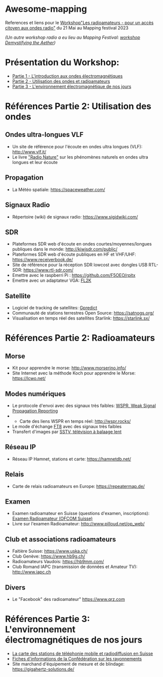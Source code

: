 # Awesome-mapping
References et liens pour le [Workshop"Les radioamateurs - pour un accès citoyen aux ondes radio"](https://www.mappingfestival.com/evenement/44/Les%20radioamateurs%20%20pour%20un%20acc%C3%A8s%20citoyen%20aux%20ondes%20radio) du 21 Mai au Mapping festival 2023

*(Un autre workshop radio a eu lieu au Mapping Festival: [workshop Demystifying the Aether](https://www.mappingfestival.com/evenement/3/Demystifying%20the%20%C3%86ther))*


# Présentation du Workshop:

* [Partie 1 - L'introduction aux ondes électromagnétiques](mapping_amateur_radio_pub_part1.pdf)
* [Partie 2 - Utilisation des ondes et radioamateurs](mapping_amateur_radio_pub_part2.pdf)
* [Partie 3 - L'environnement électromagnétique de nos jours](mapping_amateur_radio_pub_part3.pdf)

# Références Partie 2: Utilisation des ondes
## Ondes ultra-longues VLF
* Un site de référence pour l'écoute en ondes ultra longues (VLF): http://www.vlf.it/
* Le livre ["Radio Nature"](https://www.rsgbshop.org/acatalog/Radio-Nature-1211.html) sur les phénomènes naturels en ondes ultra longues et leur écoute
## Propagation
* La Météo spatiale: https://spaceweather.com/ 

## Signaux Radio
* Répertoire (wiki) de signaux radio: https://www.sigidwiki.com/

## SDR
* Plateformes SDR web d'écoute en ondes courtes/moyennes/longues publiques dans le monde: http://kiwisdr.com/public/
* Plateformes SDR web d'écoute publiques en HF et VHF/UHF: https://www.receiverbook.de/ 
* Site de référence pour la réception SDR lowcost avec dongles USB RTL-SDR: https://www.rtl-sdr.com/
* Emettre avec le raspberri Pi : https://github.com/F5OEO/rpitx
* Emettre avec un adaptateur VGA: [FL2K](https://osmocom.org/projects/osmo-fl2k/wiki/Osmo-fl2k)

## Satellite
* Logiciel de tracking de satellites: [Gpredict](http://gpredict.oz9aec.net/)
* Communauté de stations terrestres Open Source: https://satnogs.org/
* Visualisation en temps réel des satellites Starlink: https://starlink.sx/

# Références Partie 2: Radioamateurs

## Morse
* Kit pour apprendre le morse: http://www.morserino.info/
* Site Internet avec la méthode Koch pour apprendre le Morse: https://lcwo.net/ 

## Modes numériques 
* Le protocole d'envoi avec des signaux très faibles: [WSPR, Weak Signal Propagation Reporting](https://en.wikipedia.org/wiki/WSPR_(amateur_radio_software))
* - Carte des liens WSPR en temps réel: http://wspr.rocks/ 
* Le mode d'échange [FT8](https://www.leradioscope.fr/trafic/2016-03-30-14-42-59/ft8) avec des signaux très faibles
* Transfert d'images par [SSTV, télévision à balaage lent](https://fr.wikipedia.org/wiki/T%C3%A9l%C3%A9vision_%C3%A0_balayage_lent)

## Réseau IP
* Réseau IP Hamnet, stations et carte: https://hamnetdb.net/ 

## Relais
* Carte de relais radioamateurs en Europe: https://repeatermap.de/

## Examen
* Examen radioamateur en Suisse (questions d'examen, inscriptions): [Examen Radioamateur (OFCOM Suisse)](https://www.bakom.admin.ch/bakom/fr/page-daccueil/frequences-et-antennes/examens-de-radiocommunication/examens-de-radioamateur.html)
* Livre sur l'examen Radioamateur: http://www.pilloud.net/op_web/

## Club et associations radioamateurs
* Faitière Suisse: https://www.uska.ch/
* Club Genève: https://www.hb9g.ch/
* Radioamateurs Vaudois: https://hb9mm.com/ 
* Club Romand IAPC (transmission de données et Amateur TV): http://www.iapc.ch

## Divers
* Le "Facebook" des radioamateur" https://www.qrz.com

# Références Partie 3: L'environnement électromagnétiques de nos jours

* [La carte des stations de téléphonie mobile et radiodiffusion en Suisse](https://map.geo.admin.ch/?topic=funksender&lang=fr&bgLayer=ch.swisstopo.pixelkarte-farbe&layers=ch.bakom.mobil-antennenstandorte-5g,ch.bakom.radio-fernsehsender,ch.bakom.mobil-antennenstandorte-gsm,ch.bakom.mobil-antennenstandorte-umts,ch.bakom.mobil-antennenstandorte-lte&catalogNodes=403,408)
* [Fiches d'informations de la Confédération sur les rayonnements](https://www.bag.admin.ch/bag/fr/home/gesund-leben/umwelt-und-gesundheit/strahlung-radioaktivitaet-schall/elektromagnetische-felder-emf-uv-laser-licht/emf.html)
*  Site marchand d'équipement de mesure et de blindage: https://gigahertz-solutions.de/ 





